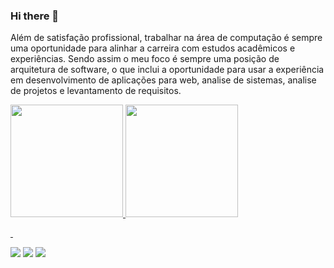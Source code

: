 ### Hi there 👋

Além de satisfação profissional, trabalhar na área de computação é sempre uma oportunidade para alinhar a carreira com estudos acadêmicos e experiências. Sendo assim o meu foco é sempre uma posição de arquitetura de software, o que inclui a oportunidade para usar a experiência em desenvolvimento de aplicações para web, analise de sistemas, analise de projetos e levantamento de requisitos.

<div>
  <a href="https://github.com/rodrigoreis">
  <img height="180em" src="https://github-readme-stats.vercel.app/api?username=rodrigoreis&show_icons=true&theme=nightowl&include_all_commits=true&count_private=true"/>
  <img height="180em" src="https://github-readme-stats.vercel.app/api/top-langs/?username=rodrigoreis&layout=compact&langs_count=7&theme=nightowl"/>
</div>

  <p>&nbsp;</p>

<div> 
  <a href="https://instagram.com/rodrigosor" target="_blank"><img src="https://img.shields.io/badge/-Instagram-%23E4405F?flat&logo=instagram&logoColor=white" target="_blank"></a>
  <a href = "mailto:rodrigosor@gmail.com"><img src="https://img.shields.io/badge/-Gmail-%23333?flat&logo=gmail&logoColor=white" target="_blank"></a>
  <a href="https://www.linkedin.com/in/rodrigosor" target="_blank"><img src="https://img.shields.io/badge/-LinkedIn-%230077B5?style=flat&logo=linkedin&logoColor=white" target="_blank"></a>
</div>

